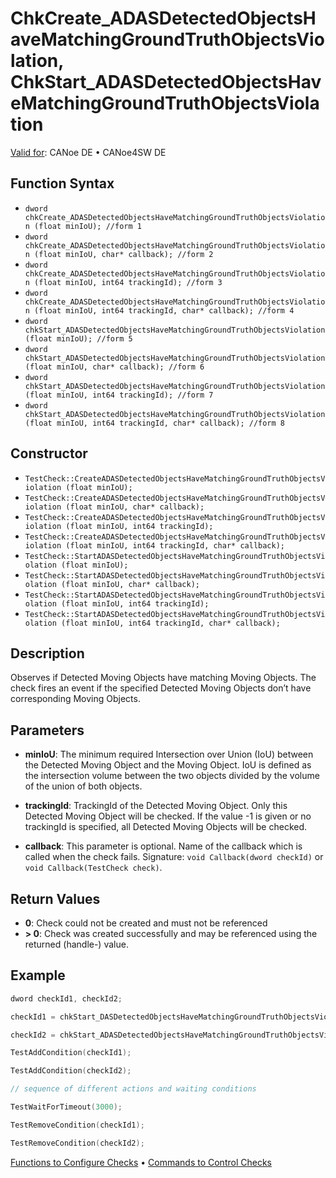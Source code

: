 # ChkCreate_ADASDetectedObjectsHaveMatchingGroundTruthObjectsViolation, ChkStart_ADASDetectedObjectsHaveMatchingGroundTruthObjectsViolation

[Valid for](../../../Shared/FeatureAvailability.md): CANoe DE • CANoe4SW DE

## Function Syntax

- `dword chkCreate_ADASDetectedObjectsHaveMatchingGroundTruthObjectsViolation (float minIoU); //form 1`
- `dword chkCreate_ADASDetectedObjectsHaveMatchingGroundTruthObjectsViolation (float minIoU, char* callback); //form 2`
- `dword chkCreate_ADASDetectedObjectsHaveMatchingGroundTruthObjectsViolation (float minIoU, int64 trackingId); //form 3`
- `dword chkCreate_ADASDetectedObjectsHaveMatchingGroundTruthObjectsViolation (float minIoU, int64 trackingId, char* callback); //form 4`
- `dword chkStart_ADASDetectedObjectsHaveMatchingGroundTruthObjectsViolation (float minIoU); //form 5`
- `dword chkStart_ADASDetectedObjectsHaveMatchingGroundTruthObjectsViolation (float minIoU, char* callback); //form 6`
- `dword chkStart_ADASDetectedObjectsHaveMatchingGroundTruthObjectsViolation (float minIoU, int64 trackingId); //form 7`
- `dword chkStart_ADASDetectedObjectsHaveMatchingGroundTruthObjectsViolation (float minIoU, int64 trackingId, char* callback); //form 8`

## Constructor

- `TestCheck::CreateADASDetectedObjectsHaveMatchingGroundTruthObjectsViolation (float minIoU);`
- `TestCheck::CreateADASDetectedObjectsHaveMatchingGroundTruthObjectsViolation (float minIoU, char* callback);`
- `TestCheck::CreateADASDetectedObjectsHaveMatchingGroundTruthObjectsViolation (float minIoU, int64 trackingId);`
- `TestCheck::CreateADASDetectedObjectsHaveMatchingGroundTruthObjectsViolation (float minIoU, int64 trackingId, char* callback);`
- `TestCheck::StartADASDetectedObjectsHaveMatchingGroundTruthObjectsViolation (float minIoU);`
- `TestCheck::StartADASDetectedObjectsHaveMatchingGroundTruthObjectsViolation (float minIoU, char* callback);`
- `TestCheck::StartADASDetectedObjectsHaveMatchingGroundTruthObjectsViolation (float minIoU, int64 trackingId);`
- `TestCheck::StartADASDetectedObjectsHaveMatchingGroundTruthObjectsViolation (float minIoU, int64 trackingId, char* callback);`

## Description

Observes if Detected Moving Objects have matching Moving Objects. The check fires an event if the specified Detected Moving Objects don’t have corresponding Moving Objects.

## Parameters

- **minIoU**: The minimum required Intersection over Union (IoU) between the Detected Moving Object and the Moving Object. IoU is defined as the intersection volume between the two objects divided by the volume of the union of both objects.

- **trackingId**: TrackingId of the Detected Moving Object. Only this Detected Moving Object will be checked. If the value -1 is given or no trackingId is specified, all Detected Moving Objects will be checked.

- **callback**: This parameter is optional. Name of the callback which is called when the check fails. Signature: `void Callback(dword checkId)` or `void Callback(TestCheck check)`.

## Return Values

- **0**: Check could not be created and must not be referenced
- **\> 0**: Check was created successfully and may be referenced using the returned (handle-) value.

## Example

```c
dword checkId1, checkId2;

checkId1 = chkStart_DASDetectedObjectsHaveMatchingGroundTruthObjectsViolation (0.5); // minimum IoU is 50%, all Detected Moving Object are checked

checkId2 = chkStart_ADASDetectedObjectsHaveMatchingGroundTruthObjectsViolation (0.5, 100); // minimum IoU is 50%, only Detected Moving Object with Id 100 is checked

TestAddCondition(checkId1);

TestAddCondition(checkId2);

// sequence of different actions and waiting conditions

TestWaitForTimeout(3000);

TestRemoveCondition(checkId1);

TestRemoveCondition(checkId2);
```

[Functions to Configure Checks](../CAPLfunctionsTSLConfigurationFunctions.md) • [Commands to Control Checks](../CAPLfunctionsTSLCheckControlCommands.md)
